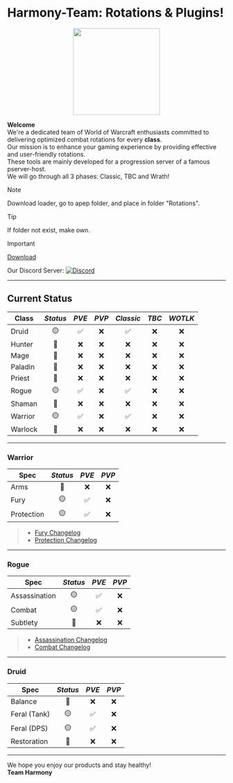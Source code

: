 # Harmony-Team: Rotations & Plugins!

<p align="center"> 
  <img width="200" height="200" src="https://i.imgur.com/DU1OZbt.png">
</p>

**Welcome**<br>
We're a dedicated team of World of Warcraft enthusiasts committed to delivering optimized combat rotations for every **class**.<br>
Our mission is to enhance your gaming experience by providing effective and user-friendly rotations.<br>
These tools are mainly developed for a progression server of a famous pserver-host.<br>
We will go through all 3 phases: Classic, TBC and Wrath!

> [!NOTE]
>
> Download loader, go to apep folder, and place in folder "Rotations".

> [!TIP]
> If folder not exist, make own.

> [!IMPORTANT] 
> [Download](https://github.com/FriendsWithCode/Loader_Zone/releases/download/Latest/Loader.lua)
>
> Our Discord Server: [![Discord](https://img.shields.io/badge/Discord-%237289DA.svg?logo=discord&logoColor=white)](https://discord.gg/jgGqAuQjrZ)
>

---

## Current Status
| **Class**   | *Status*   | *PVE*  | *PVP*  | *Classic* | *TBC* | *WOTLK* |
|-------------|:----------:|:------:|:------:|:---------:|:-----:|:-------:|
| Druid       |     🟡      |   ✅   |   ❌   |     ✅    |   ❌   |    ❌    |
| Hunter      |     🔴      |   ❌   |   ❌   |     ❌    |   ❌   |    ❌    |
| Mage        |     🔴      |   ❌   |   ❌   |     ❌    |   ❌   |    ❌    |
| Paladin     |     🔴      |   ❌   |   ❌   |     ❌    |   ❌   |    ❌    |
| Priest      |     🔴      |   ❌   |   ❌   |     ❌    |   ❌   |    ❌    |
| Rogue       |     🟡      |   ✅   |   ❌   |     ✅    |   ❌   |    ❌    |
| Shaman      |     🔴      |   ❌   |   ❌   |     ❌    |   ❌   |    ❌    |
| Warrior     |     🟡      |   ✅   |   ❌   |     ✅    |   ❌   |    ❌    |
| Warlock     |     🔴      |   ❌   |   ❌   |     ❌    |   ❌   |    ❌    |

---

### Warrior
| **Spec** | *Status*   | *PVE*  | *PVP*  |
|---------------------|:----------:|:------:|:------:|
| Arms                |     🔴      |   ❌    |   ❌    |  
| Fury                |     🟡      |   ✅    |   ❌    |
| Protection          |     🟡      |   ✅    |   ❌    |
>- [Fury Changelog](https://github.com/FriendsWithCode/Loader_Zone/blob/main/Changelog_Fury.md)
>- [Protection Changelog](https://github.com/FriendsWithCode/Loader_Zone/blob/main/Changelog_Prot.md)

---

### Rogue
| **Spec** | *Status*   | *PVE*  | *PVP*  |
|---------------------|:----------:|:------:|:------:|
| Assassination       |     🟡      |   ✅    |   ❌    |  
| Combat              |     🟡      |   ✅    |   ❌    |
| Subtlety            |     🔴      |   ❌    |   ❌    |
>- [Assassination Changelog](https://github.com/FriendsWithCode/Loader_Zone/blob/main/Changelog_Assassination.md)
>- [Combat Changelog](https://github.com/FriendsWithCode/Loader_Zone/blob/main/Changelog_Combat.md)

---

### Druid
| **Spec** | *Status*   | *PVE*  | *PVP*  |
|---------------------|:----------:|:------:|:------:|
| Balance             |     🔴      |   ❌    |   ❌    |  
| Feral (Tank)        |     🟡      |   ✅    |   ❌    |
| Feral (DPS)         |     🟡      |   ✅    |   ❌    |
| Restoration         |     🔴      |   ❌    |   ❌    |

---

We hope you enjoy our products and stay healthy!<br>
**Team Harmony**
